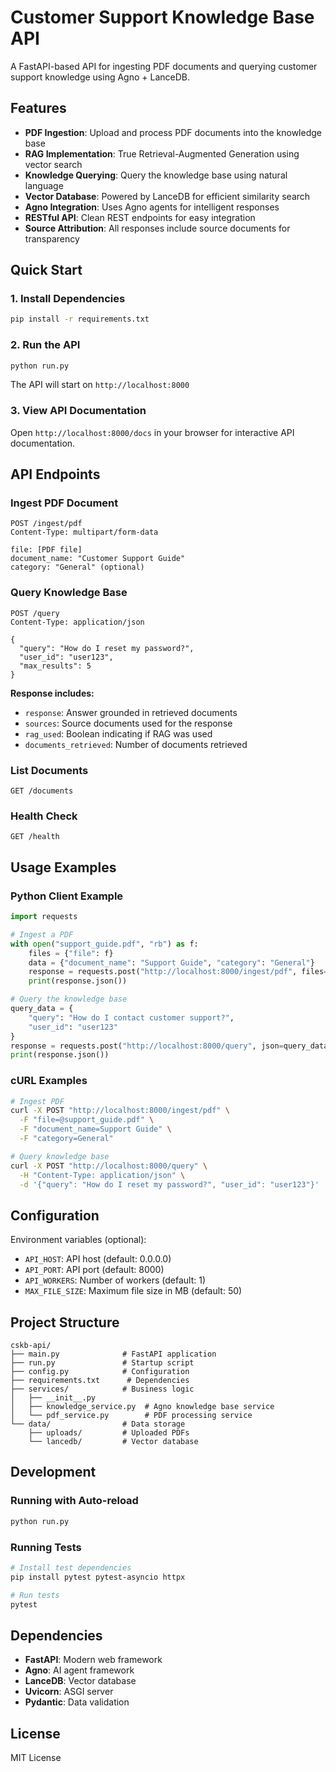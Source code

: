 # Customer Support Knowledge Base API

A FastAPI-based API for ingesting PDF documents and querying customer support knowledge using Agno + LanceDB.

## Features

- **PDF Ingestion**: Upload and process PDF documents into the knowledge base
- **RAG Implementation**: True Retrieval-Augmented Generation using vector search
- **Knowledge Querying**: Query the knowledge base using natural language
- **Vector Database**: Powered by LanceDB for efficient similarity search
- **Agno Integration**: Uses Agno agents for intelligent responses
- **RESTful API**: Clean REST endpoints for easy integration
- **Source Attribution**: All responses include source documents for transparency

## Quick Start

### 1. Install Dependencies

```bash
pip install -r requirements.txt
```

### 2. Run the API

```bash
python run.py
```

The API will start on `http://localhost:8000`

### 3. View API Documentation

Open `http://localhost:8000/docs` in your browser for interactive API documentation.

## API Endpoints

### Ingest PDF Document
```http
POST /ingest/pdf
Content-Type: multipart/form-data

file: [PDF file]
document_name: "Customer Support Guide"
category: "General" (optional)
```

### Query Knowledge Base
```http
POST /query
Content-Type: application/json

{
  "query": "How do I reset my password?",
  "user_id": "user123",
  "max_results": 5
}
```

**Response includes:**
- `response`: Answer grounded in retrieved documents
- `sources`: Source documents used for the response
- `rag_used`: Boolean indicating if RAG was used
- `documents_retrieved`: Number of documents retrieved

### List Documents
```http
GET /documents
```

### Health Check
```http
GET /health
```

## Usage Examples

### Python Client Example

```python
import requests

# Ingest a PDF
with open("support_guide.pdf", "rb") as f:
    files = {"file": f}
    data = {"document_name": "Support Guide", "category": "General"}
    response = requests.post("http://localhost:8000/ingest/pdf", files=files, data=data)
    print(response.json())

# Query the knowledge base
query_data = {
    "query": "How do I contact customer support?",
    "user_id": "user123"
}
response = requests.post("http://localhost:8000/query", json=query_data)
print(response.json())
```

### cURL Examples

```bash
# Ingest PDF
curl -X POST "http://localhost:8000/ingest/pdf" \
  -F "file=@support_guide.pdf" \
  -F "document_name=Support Guide" \
  -F "category=General"

# Query knowledge base
curl -X POST "http://localhost:8000/query" \
  -H "Content-Type: application/json" \
  -d '{"query": "How do I reset my password?", "user_id": "user123"}'
```

## Configuration

Environment variables (optional):

- `API_HOST`: API host (default: 0.0.0.0)
- `API_PORT`: API port (default: 8000)
- `API_WORKERS`: Number of workers (default: 1)
- `MAX_FILE_SIZE`: Maximum file size in MB (default: 50)

## Project Structure

```
cskb-api/
├── main.py              # FastAPI application
├── run.py               # Startup script
├── config.py            # Configuration
├── requirements.txt      # Dependencies
├── services/            # Business logic
│   ├── __init__.py
│   ├── knowledge_service.py  # Agno knowledge base service
│   └── pdf_service.py        # PDF processing service
└── data/                # Data storage
    ├── uploads/         # Uploaded PDFs
    └── lancedb/         # Vector database
```

## Development

### Running with Auto-reload
```bash
python run.py
```

### Running Tests
```bash
# Install test dependencies
pip install pytest pytest-asyncio httpx

# Run tests
pytest
```

## Dependencies

- **FastAPI**: Modern web framework
- **Agno**: AI agent framework
- **LanceDB**: Vector database
- **Uvicorn**: ASGI server
- **Pydantic**: Data validation

## License

MIT License
